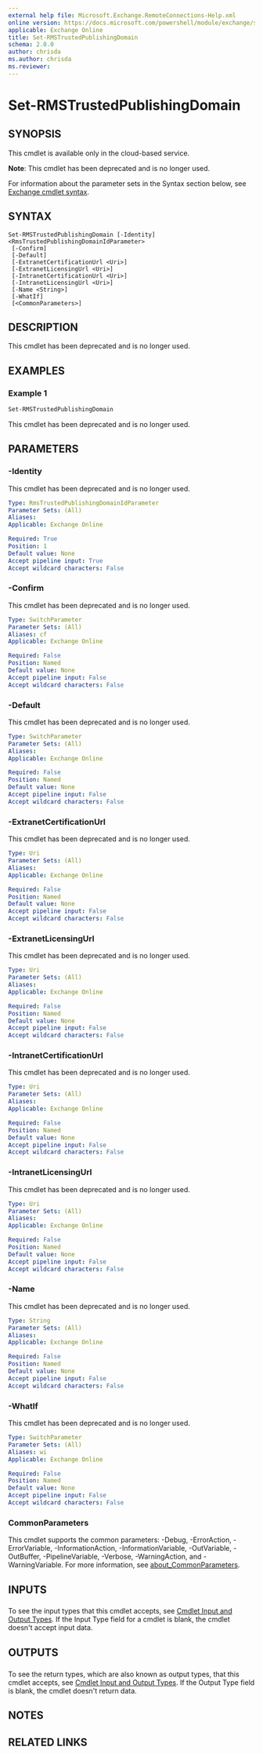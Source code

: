 ```yaml
---
external help file: Microsoft.Exchange.RemoteConnections-Help.xml
online version: https://docs.microsoft.com/powershell/module/exchange/set-rmstrustedpublishingdomain
applicable: Exchange Online
title: Set-RMSTrustedPublishingDomain
schema: 2.0.0
author: chrisda
ms.author: chrisda
ms.reviewer:
---
```


# Set-RMSTrustedPublishingDomain

## SYNOPSIS
This cmdlet is available only in the cloud-based service.

**Note**: This cmdlet has been deprecated and is no longer used.

For information about the parameter sets in the Syntax section below, see [Exchange cmdlet syntax](https://docs.microsoft.com/powershell/exchange/exchange-cmdlet-syntax).

## SYNTAX

```
Set-RMSTrustedPublishingDomain [-Identity] <RmsTrustedPublishingDomainIdParameter>
 [-Confirm]
 [-Default]
 [-ExtranetCertificationUrl <Uri>]
 [-ExtranetLicensingUrl <Uri>]
 [-IntranetCertificationUrl <Uri>]
 [-IntranetLicensingUrl <Uri>]
 [-Name <String>]
 [-WhatIf]
 [<CommonParameters>]
```

## DESCRIPTION
This cmdlet has been deprecated and is no longer used.

## EXAMPLES

### Example 1
```powershell
Set-RMSTrustedPublishingDomain
```

This cmdlet has been deprecated and is no longer used.

## PARAMETERS

### -Identity
This cmdlet has been deprecated and is no longer used.

```yaml
Type: RmsTrustedPublishingDomainIdParameter
Parameter Sets: (All)
Aliases:
Applicable: Exchange Online

Required: True
Position: 1
Default value: None
Accept pipeline input: True
Accept wildcard characters: False
```

### -Confirm
This cmdlet has been deprecated and is no longer used.

```yaml
Type: SwitchParameter
Parameter Sets: (All)
Aliases: cf
Applicable: Exchange Online

Required: False
Position: Named
Default value: None
Accept pipeline input: False
Accept wildcard characters: False
```

### -Default
This cmdlet has been deprecated and is no longer used.

```yaml
Type: SwitchParameter
Parameter Sets: (All)
Aliases:
Applicable: Exchange Online

Required: False
Position: Named
Default value: None
Accept pipeline input: False
Accept wildcard characters: False
```

### -ExtranetCertificationUrl
This cmdlet has been deprecated and is no longer used.

```yaml
Type: Uri
Parameter Sets: (All)
Aliases:
Applicable: Exchange Online

Required: False
Position: Named
Default value: None
Accept pipeline input: False
Accept wildcard characters: False
```

### -ExtranetLicensingUrl
This cmdlet has been deprecated and is no longer used.

```yaml
Type: Uri
Parameter Sets: (All)
Aliases:
Applicable: Exchange Online

Required: False
Position: Named
Default value: None
Accept pipeline input: False
Accept wildcard characters: False
```

### -IntranetCertificationUrl
This cmdlet has been deprecated and is no longer used.

```yaml
Type: Uri
Parameter Sets: (All)
Aliases:
Applicable: Exchange Online

Required: False
Position: Named
Default value: None
Accept pipeline input: False
Accept wildcard characters: False
```

### -IntranetLicensingUrl
This cmdlet has been deprecated and is no longer used.

```yaml
Type: Uri
Parameter Sets: (All)
Aliases:
Applicable: Exchange Online

Required: False
Position: Named
Default value: None
Accept pipeline input: False
Accept wildcard characters: False
```

### -Name
This cmdlet has been deprecated and is no longer used.

```yaml
Type: String
Parameter Sets: (All)
Aliases:
Applicable: Exchange Online

Required: False
Position: Named
Default value: None
Accept pipeline input: False
Accept wildcard characters: False
```

### -WhatIf
This cmdlet has been deprecated and is no longer used.

```yaml
Type: SwitchParameter
Parameter Sets: (All)
Aliases: wi
Applicable: Exchange Online

Required: False
Position: Named
Default value: None
Accept pipeline input: False
Accept wildcard characters: False
```

### CommonParameters
This cmdlet supports the common parameters: -Debug, -ErrorAction, -ErrorVariable, -InformationAction, -InformationVariable, -OutVariable, -OutBuffer, -PipelineVariable, -Verbose, -WarningAction, and -WarningVariable. For more information, see [about_CommonParameters](https://go.microsoft.com/fwlink/p/?LinkID=113216).

## INPUTS

###  
To see the input types that this cmdlet accepts, see [Cmdlet Input and Output Types](https://go.microsoft.com/fwlink/p/?linkId=616387). If the Input Type field for a cmdlet is blank, the cmdlet doesn't accept input data.

## OUTPUTS

###  
To see the return types, which are also known as output types, that this cmdlet accepts, see [Cmdlet Input and Output Types](https://go.microsoft.com/fwlink/p/?linkId=616387). If the Output Type field is blank, the cmdlet doesn't return data.

## NOTES

## RELATED LINKS
